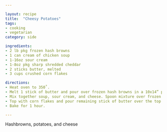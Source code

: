 ```yaml
---

layout: recipe
title:  "Cheesy Potatoes"
tags: 
- cooking
- vegetarian
category: side

ingredients:
- 2 lb pkg frozen hash browns
- 1 can cream of chicken soup
- 1-16oz sour cream
- 1-8oz pkg sharp shredded cheddar
- 2 sticks butter, melted
- 3 cups crushed corn flakes

directions:
- Heat oven to 350˚. 
- Melt 1 stick of butter and pour over frozen hash browns in a 10x14” pan. 
- Mix together soup, sour cream, and cheese. Spoon mixture over frozen potatoes. 
- Top with corn flakes and pour remaining stick of butter over the top. 
- Bake for 1 hour.

---
```


Hashbrowns, potatoes, and cheese